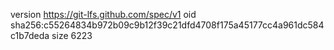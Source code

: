 version https://git-lfs.github.com/spec/v1
oid sha256:c55264834b972b09c9b12f39c21dfd4708f175a45177cc4a961dc584c1b7deda
size 6223
